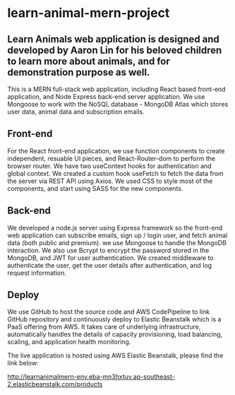 # learn-animal-mern-project
## Learn Animals web application is designed and developed by Aaron Lin for his beloved children to learn more about animals, and for demonstration purpose as well.

This is a MERN full-stack web application, including React based front-end application, and Node Express back-end server application. We use Mongoose to work with the NoSQL database - MongoDB Atlas which stores user data, animal data and subscription emails.

## Front-end
   For the React front-end application, we use function components to
          create independent, resuable UI pieces, and React-Router-dom to
          perform the browser router. We have two useContext hooks for
          authentication and global context. We created a custom hook useFetch
          to fetch the data from the server via REST API using Axios. We used
          CSS to style most of the components, and start using SASS for the new
          components.

## Back-end
 We developed a node.js server using Express framework so the front-end
          web application can subscribe emails, sign up / login user, and fetch
          animal data (both public and premium). we use Mongoose to handle the
          MongoDB interaction. We also use Bcrypt to encrypt the password stored
          in the MongoDB, and JWT for user authentication. We created middleware
          to authenticate the user, get the user details after authentication, and log
          request information.
          
## Deploy
We use GitHub to host the source code and AWS CodePipeline to link
          GitHub repository and continuously deploy to Elastic Beanstalk which
          is a PaaS offering from AWS. It takes care of underlying
          infrastructure, automatically handles the details of capacity
          provisioning, load balancing, scaling, and application health
          monitoring.

The live application is hosted using AWS Elastic Beanstalk, please find the link below:

http://learnanimalmern-env.eba-mn3hxtuv.ap-southeast-2.elasticbeanstalk.com/products
